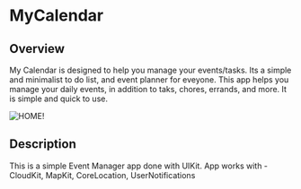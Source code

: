 # MyCalendar

## Overview

My Calendar is designed to help you manage your events/tasks. Its a simple and minimalist to do list, and event planner for eveyone. This app helps you manage your daily events, in addition to taks, chores, errands, and more. It is simple and quick to use. 

![HOME!](/Users/bryangomez/Downloads/IMG_5679.PNG)

## Description

This is a simple Event Manager app done with UIKit.
App works with - CloudKit, MapKit, CoreLocation, UserNotifications
